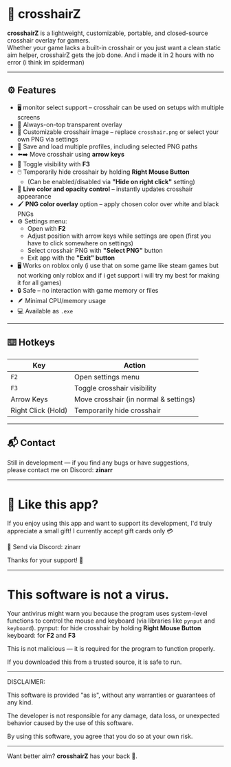 # 🎯 crosshairZ

**crosshairZ** is a lightweight, customizable, portable, and closed-source crosshair overlay for gamers.  
Whether your game lacks a built-in crosshair or you just want a clean static aim helper, crosshairZ gets the job done.
And i made it in 2 hours with no error (i think im spiderman)

---

## ⚙️ Features

- 🖥️ monitor select support – crosshair can be used on setups with multiple screens
- 🔲 Always-on-top transparent overlay
- 🎨 Customizable crosshair image – replace `crosshair.png` or select your own PNG via settings
- 💾 Save and load multiple profiles, including selected PNG paths
- ⬅️➡️ Move crosshair using **arrow keys**
- 🎯 Toggle visibility with **F3**
- 🖱️ Temporarily hide crosshair by holding **Right Mouse Button**
  - (Can be enabled/disabled via **"Hide on right click"** setting)
- 🌈 **Live color and opacity control** – instantly updates crosshair appearance
- 🖌️ **PNG color overlay** option – apply chosen color over white and black PNGs
- ⚙️ Settings menu:
  - Open with **F2**
  - Adjust position with arrow keys while settings are open (first you have to click somewhere on settings)
  - Select crosshair PNG with **"Select PNG"** button
  - Exit app with the **"Exit" button**
- 🖥️ Works on roblox only (i use that on some game like steam games but not working only roblox and if i get support i will try my best for making it for all games)
- 🔒 Safe – no interaction with game memory or files
- 🪶 Minimal CPU/memory usage
- 💻 Available as `.exe`

---

## ⌨️ Hotkeys

| Key       | Action                                 |
|-----------|----------------------------------------|
| `F2`      | Open settings menu                     |
| `F3`      | Toggle crosshair visibility            |
| Arrow Keys | Move crosshair (in normal & settings) |
| Right Click (Hold) | Temporarily hide crosshair    |

---

## 📬 Contact

Still in development — if you find any bugs or have suggestions,  
please contact me on Discord: **zinarr**

---

# 🎯 Like this app?
If you enjoy using this app and want to support its development, I'd truly appreciate a small gift!
I currently accept gift cards only 💳

🎁 Send via Discord: zinarr

Thanks for your support! 🙏

---

# This software is not a virus.

Your antivirus might warn you because the program uses system-level functions to control the mouse and keyboard (via libraries like `pynput` and `keyboard`).
pynput: for hide crosshair by holding **Right Mouse Button**
keyboard: for **F2** and **F3**

This is not malicious — it is required for the program to function properly.

If you downloaded this from a trusted source, it is safe to run.

---

DISCLAIMER:

This software is provided "as is", without any warranties or guarantees of any kind.

The developer is not responsible for any damage, data loss, or unexpected behavior caused by the use of this software.

By using this software, you agree that you do so at your own risk.

---

Want better aim? **crosshairZ** has your back 🎯.
